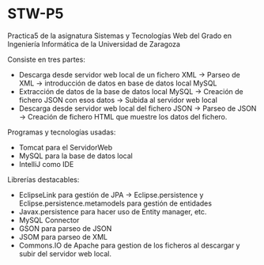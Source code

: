 # STW-P5
Practica5 de la asignatura Sistemas y Tecnologías Web del Grado en Ingeniería Informática de la Universidad de Zaragoza

Consiste en tres partes:
- Descarga desde servidor web local de un fichero XML -> Parseo de XML -> introducción de datos en base de datos local MySQL
- Extracción de datos de la base de datos local MySQL -> Creación de fichero JSON con esos datos -> Subida al servidor web local
- Descarga desde servidor web local del fichero JSON -> Parseo de JSON -> Creación de fichero HTML que muestre los datos del fichero. 


Programas y tecnologías usadas: 
- Tomcat para el ServidorWeb
- MySQL para la base de datos local
- IntelliJ como IDE

Librerías destacables:
- EclipseLink para gestión de JPA -> Eclipse.persistence y Eclipse.persistence.metamodels para gestión de entidades
- Javax.persistence para hacer uso de Entity manager, etc. 
- MySQL Connector
- GSON para parseo de JSON
- JSOM para parseo de XML
- Commons.IO de Apache para gestion de los ficheros al descargar y subir del servidor web local. 
